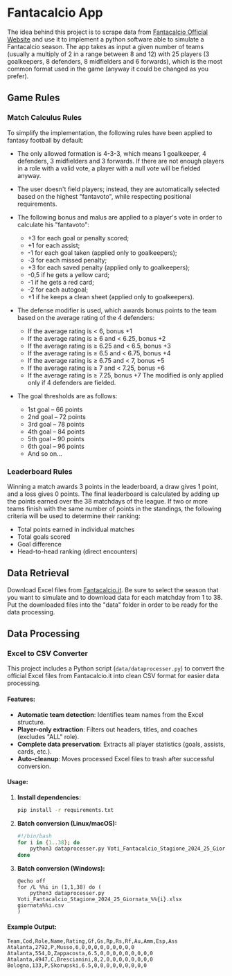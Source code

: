 # Fantacalcio App

The idea behind this project is to scrape data from [Fantacalcio Official Website](https://www.fantacalcio.it/voti-fantacalcio-serie-a) and use it to implement a python software able to 
simulate a Fantacalcio season. The app takes as input a given number of teams (usually a multiply of 2 in a range between 8 and 12) with 25 players (3 goalkeepers, 8 defenders, 8 midfielders and 6 forwards), which is the most common format 
used in the game (anyway it could be changed as you prefer). 

## Game Rules

### Match Calculus Rules
To simplify the implementation, the following rules have been applied to fantasy football by default:
  - The only allowed formation is 4-3-3, which means 1 goalkeeper, 4 defenders, 3 midfielders and 3 forwards. If there are not enough players in a role with a valid vote, a player with a null vote will be fielded anyway.
  
  - The user doesn't field players; instead, they are automatically selected based on the highest "fantavoto", while respecting positional requirements.
  
  - The following bonus and malus are applied to a player's vote in order to calculate his "fantavoto":
     - +3 for each goal or penalty scored;
     - +1 for each assist;
     - -1 for each goal taken (applied only to goalkeepers);
     - -3 for each missed penalty;
     - +3 for each saved penalty (applied only to goalkeepers);
     - -0,5 if he gets a yellow card;
     - -1 if he gets a red card;
     - -2 for each autogoal;
     - +1 if he keeps a clean sheet (applied only to goalkeepers).
       
  - The defense modifier is used, which awards bonus points to the team based on the average rating of the 4 defenders:
     - If the average rating is < 6, bonus +1
     - If the average rating is ≥ 6 and < 6.25, bonus +2
     - If the average rating is ≥ 6.25 and < 6.5, bonus +3
     - If the average rating is ≥ 6.5 and < 6.75, bonus +4
     - If the average rating is ≥ 6.75 and < 7, bonus +5
     - If the average rating is ≥ 7 and < 7.25, bonus +6
     - If the average rating is ≥ 7.25, bonus +7
    The modified is only applied only if 4 defenders are fielded.

  - The goal thresholds are as follows:
     - 1st goal – 66 points
     - 2nd goal – 72 points
     - 3rd goal – 78 points
     - 4th goal – 84 points
     - 5th goal – 90 points
     - 6th goal – 96 points
     - And so on...

### Leaderboard Rules
Winning a match awards 3 points in the leaderboard, a draw gives 1 point, and a loss gives 0 points.
The final leaderboard is calculated by adding up the points earned over the 38 matchdays of the league.
If two or more teams finish with the same number of points in the standings, the following criteria will be used to determine their ranking:
  - Total points earned in individual matches
  - Total goals scored
  - Goal difference
  - Head-to-head ranking (direct encounters)

## Data Retrieval 

Download Excel files from [Fantacalcio.it](https://www.fantacalcio.it/voti-fantacalcio-serie-a). Be sure to select the season that you want to simulate and to download data
for each matchday from 1 to 38.\
Put the downloaded files into the "data" folder in order to be ready for the data processing.

## Data Processing

### Excel to CSV Converter

This project includes a Python script (`data/dataprocesser.py`) to convert the official Excel files from Fantacalcio.it into clean CSV format for easier data processing.

#### Features:
- **Automatic team detection**: Identifies team names from the Excel structure.
- **Player-only extraction**: Filters out headers, titles, and coaches (excludes "ALL" role).
- **Complete data preservation**: Extracts all player statistics (goals, assists, cards, etc.).
- **Auto-cleanup**: Moves processed Excel files to trash after successful conversion.
#### Usage:

1. **Install dependencies:**
   ```bash
   pip install -r requirements.txt
   ```

2. **Batch conversion (Linux/macOS):**
   ```bash
   #!/bin/bash
   for i in {1..38}; do
       python3 dataprocesser.py Voti_Fantacalcio_Stagione_2024_25_Giornata_${i}.xlsx giornata${i}.csv
   done
   ```

3. **Batch conversion (Windows):**
   ```batch
   @echo off
   for /L %%i in (1,1,38) do (
       python3 dataprocesser.py Voti_Fantacalcio_Stagione_2024_25_Giornata_%%{i}.xlsx giornata%%i.csv
   )
   ```

#### Example Output:
```csv
Team,Cod,Role,Name,Rating,Gf,Gs,Rp,Rs,Rf,Au,Amm,Esp,Ass
Atalanta,2792,P,Musso,6,0,0,0,0,0,0,0,0,0
Atalanta,554,D,Zappacosta,6.5,0,0,0,0,0,0,0,0,0
Atalanta,4947,C,Brescianini,8,2,0,0,0,0,0,0,0,0
Bologna,133,P,Skorupski,6.5,0,0,0,0,0,0,0,0,0
```


  
  

